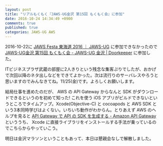```yaml
---
layout: post
title: "リアルもくもく『JAWS-UG金沢 第15回 もくもく会』に参加"
date: 2016-10-24 14:34:49 +0900
comments: true
published: true
categories: JAWS-UG AWS
---
```


2016-10-22に [JAWS Festa 東海道 2016 ｜ JAWS-UG](https://jaws-ug.jp/es/jaws-festa-toukaido-2016/) に参加できなかったので [JAWS-UG金沢 第15回 もくもく会 - JAWS-UG 金沢 | Doorkeeper](https://jawsug-kanazawa.doorkeeper.jp/events/52936) に参加した。

ITビジネスプラザ武蔵の部屋に2人きりという残念な集客ぷりでしたが、おかげで次回以降のネタ出しなどをできてよかった。次は流行りのサーバレスやろうと思いますのでみんなきてね。11/25(金)です。よろしくお願いします。

結局仕事を進めたのだが、 AWS の API Gateway からなんと SDK がダウンロードできるというのを初めて知った! これを使う iOS アプリがビルドできないというところでタイムアップ。Xcode(Objective-C) と cocoapods と AWS SDK という3本同時学びはよくない。いちいち動作がわからん。とりあえず AWS のヘルプを見ると [API Gateway で API の SDK を生成する - Amazon API Gateway](https://docs.aws.amazon.com/ja_jp/apigateway/latest/developerguide/how-to-generate-sdk.html#how-to-generate-sdk-ios) といううち、 Xcode に直接ライブラリをインストールする手法が乗っているのでこちらからやっていこう。

明日は金沢マラソンということもあって、本日は懇親会なしで解散しました。

